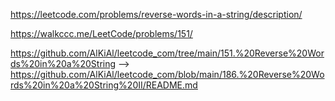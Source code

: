 https://leetcode.com/problems/reverse-words-in-a-string/description/

https://walkccc.me/LeetCode/problems/151/

https://github.com/AlKiAl/leetcode_com/tree/main/151.%20Reverse%20Words%20in%20a%20String
-->
https://github.com/AlKiAl/leetcode_com/blob/main/186.%20Reverse%20Words%20in%20a%20String%20II/README.md
